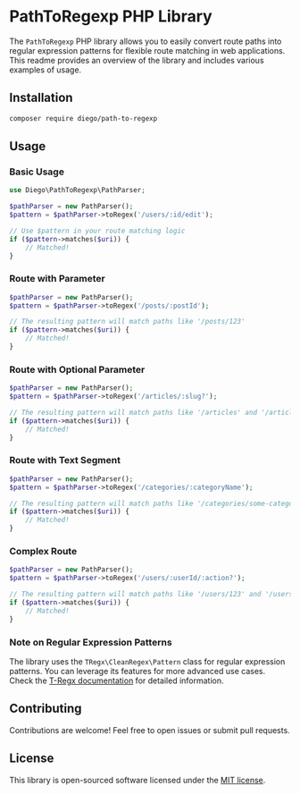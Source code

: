 # PathToRegexp PHP Library

The `PathToRegexp` PHP library allows you to easily convert route paths into regular expression patterns for flexible route matching in web applications. This readme provides an overview of the library and includes various examples of usage.

## Installation

```bash
composer require diego/path-to-regexp
```

## Usage

### Basic Usage

```php
use Diego\PathToRegexp\PathParser;

$pathParser = new PathParser();
$pattern = $pathParser->toRegex('/users/:id/edit');

// Use $pattern in your route matching logic
if ($pattern->matches($uri)) {
    // Matched!
}
```

### Route with Parameter

```php
$pathParser = new PathParser();
$pattern = $pathParser->toRegex('/posts/:postId');

// The resulting pattern will match paths like '/posts/123'
if ($pattern->matches($uri)) {
    // Matched!
}
```

### Route with Optional Parameter

```php
$pathParser = new PathParser();
$pattern = $pathParser->toRegex('/articles/:slug?');

// The resulting pattern will match paths like '/articles' and '/articles/some-slug'
if ($pattern->matches($uri)) {
    // Matched!
}
```

### Route with Text Segment

```php
$pathParser = new PathParser();
$pattern = $pathParser->toRegex('/categories/:categoryName');

// The resulting pattern will match paths like '/categories/some-category'
if ($pattern->matches($uri)) {
    // Matched!
}
```

### Complex Route

```php
$pathParser = new PathParser();
$pattern = $pathParser->toRegex('/users/:userId/:action?');

// The resulting pattern will match paths like '/users/123' and '/users/123/edit'
if ($pattern->matches($uri)) {
    // Matched!
}
```

### Note on Regular Expression Patterns

The library uses the `TRegx\CleanRegex\Pattern` class for regular expression patterns. You can leverage its features for more advanced use cases. Check the [T-Regx documentation](https://github.com/t-regx/T-Regx) for detailed information.

## Contributing

Contributions are welcome! Feel free to open issues or submit pull requests.

## License

This library is open-sourced software licensed under the [MIT license](https://gitlab.com/diegogitlab03/path-to-regexp/-/blob/master/LICENSE.md?ref_type=heads).

